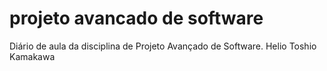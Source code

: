 # projeto avancado de software
Diário de aula da disciplina de Projeto Avançado de Software. 
Helio Toshio Kamakawa


